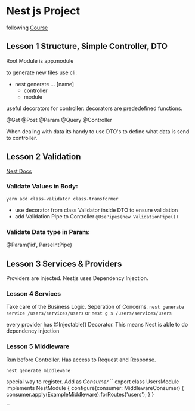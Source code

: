# Nest js Project

following <a href="https://www.youtube.com/watch?v=xzu3QXwo1BU&ab_channel=AnsontheDeveloper">Course</a>

## Lesson 1 Structure, Simple Controller, DTO

Root Module is app.module

to generate new files use cli:

- nest generate ... [name]
  - controller
  - module

useful decorators for controller:
decorators are prededefined functions.

@Get
@Post
@Param
@Query
@Controller

When dealing with data its handy to use DTO's to define what data is send to controller.

## Lesson 2 Validation

<a href="https://docs.nestjs.com/techniques/validation">Nest Docs</a>

### Validate Values in Body:

`yarn add class-validator class-transformer`

- use decorator from class Validator inside DTO to ensure validation
- add Validation Pipe to Controller `@UsePipes(new ValidationPipe())`

### Validate Data type in Param:

@Param('id', ParseIntPipe)

## Lesson 3 Services & Providers

Providers are injected.
Nestjs uses Dependency Injection.

### Lesson 4 Services

Take care of the Business Logic.
Seperation of Concerns.
`nest generate service /users/services/users` or
`nest g s /users/services/users`

every provider has @Injectable() Decorator.
This means Nest is able to do dependency injection

### Lesson 5 Middleware

Run before Controller.
Has access to Request and Response.

`nest generate middleware`

special way to register. Add as _Consumer_
``
export class UsersModule implements NestModule {
configure(consumer: MiddlewareConsumer) {
consumer.apply(ExampleMiddleware).forRoutes('users');
}
}

``
